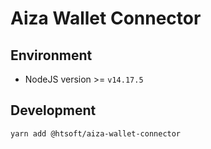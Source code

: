# Aiza Wallet Connector

## Environment
* NodeJS version >= `v14.17.5`

## Development  
```
yarn add @htsoft/aiza-wallet-connector
```
